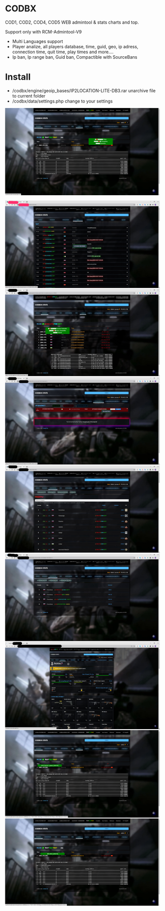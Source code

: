 # CODBX

COD1, COD2, COD4, COD5 WEB admintool & stats charts and top.

Support only with RCM-Admintool-V9

- Multi Languages support
- Player analize, all players database, time, guid, geo, ip adress, connection time, quit time, play times and more....
- Ip ban, Ip range ban, Guid ban, Compactible with SourceBans


# Install 
- /codbx/engine/geoip_bases/IP2LOCATION-LITE-DB3.rar  unarchive file to current folder
- /codbx/data/settings.php  change to your settings

 
[![Watch the video](https://github.com/EXRecod/CODBoX/blob/main/info/9.png)](https://youtu.be/DKQ_L65ZgTk)

![alt text](https://github.com/EXRecod/CODBoX/blob/main/info/1.jpg)
![alt text](https://github.com/EXRecod/CODBoX/blob/main/info/2.jpg)
![alt text](https://github.com/EXRecod/CODBoX/blob/main/info/3.jpg)
![alt text](https://github.com/EXRecod/CODBoX/blob/main/info/4.jpg)
![alt text](https://github.com/EXRecod/CODBoX/blob/main/info/5.jpg)
![alt text](https://github.com/EXRecod/CODBoX/blob/main/info/6.jpg)
![alt text](https://github.com/EXRecod/CODBoX/blob/main/info/7.png)
![alt text](https://github.com/EXRecod/CODBoX/blob/main/info/8.png)



